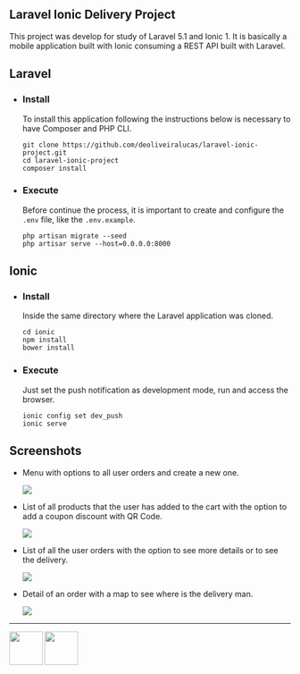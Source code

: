## Laravel Ionic Delivery Project

This project was develop for study of Laravel 5.1 and Ionic 1. It is basically a mobile application built with Ionic consuming a REST API built with Laravel.

## Laravel

- ### Install

  To install this application following the instructions below is necessary to have Composer and PHP CLI.

  ```
  git clone https://github.com/deoliveiralucas/laravel-ionic-project.git
  cd laravel-ionic-project
  composer install
  ```

- ### Execute

  Before continue the process, it is important to create and configure the `.env` file, like the `.env.example`.

  ```
  php artisan migrate --seed
  php artisar serve --host=0.0.0.0:8000
  ```

## Ionic

- ### Install

  Inside the same directory where the Laravel application was cloned.

  ```
  cd ionic
  npm install
  bower install
  ```

- ### Execute

  Just set the push notification as development mode, run and access the browser.

  ```
  ionic config set dev_push
  ionic serve
  ```
  
## Screenshots

- Menu with options to all user orders and create a new one.

  ![](https://raw.githubusercontent.com/deoliveiralucas/laravel-ionic-delivery-project/master/docs/screenshot1.png) 
  
- List of all products that the user has added to the cart with the option to add a coupon discount with QR Code.

  ![](https://raw.githubusercontent.com/deoliveiralucas/laravel-ionic-delivery-project/master/docs/screenshot2.png)

- List of all the user orders with the option to see more details or to see the delivery.

  ![](https://raw.githubusercontent.com/deoliveiralucas/laravel-ionic-delivery-project/master/docs/screenshot3.png)

- Detail of an order with a map to see where is the delivery man.

  ![](https://raw.githubusercontent.com/deoliveiralucas/laravel-ionic-delivery-project/master/docs/screenshot4.png)

---

<img height="60" align="left" src="https://raw.githubusercontent.com/deoliveiralucas/laravel-ionic-delivery-project/master/docs/laravel.png" />
<img height="60" align="left" src="https://raw.githubusercontent.com/deoliveiralucas/laravel-ionic-delivery-project/master/docs/ionic.png" />